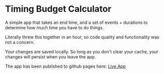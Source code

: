 # Timing Budget Calculator

A simple app that takes an end time, and a set of events + durations to determine how much time you have to do things.

Literally threw this together in an hour, so code quality and functionality was not a concern.

Your changes are saved locally. So long as you don't clear your cache, your changes will persist when you leave the app.

The app has been published to github pages here: [Live App](https://kkirby.github.io/timing-calculator-app/)